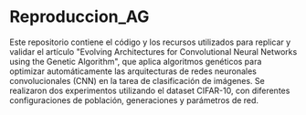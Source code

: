 # Reproduccion_AG
Este repositorio contiene el código y los recursos utilizados para replicar y validar el artículo "Evolving Architectures for Convolutional Neural Networks using the Genetic Algorithm", que aplica algoritmos genéticos para optimizar automáticamente las arquitecturas de redes neuronales convolucionales (CNN) en la tarea de clasificación de imágenes. Se realizaron dos experimentos utilizando el dataset CIFAR-10, con diferentes configuraciones de población, generaciones y parámetros de red. 
